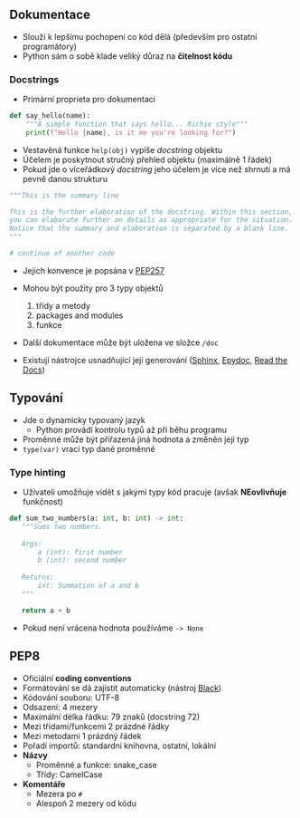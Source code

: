 ## Dokumentace
- Slouží k lepšímu pochopení co kód dělá (především pro ostatní programátory)
- Python sám o sobě klade veliký důraz na **čitelnost kódu**
### Docstrings
- Primární proprieta pro dokumentaci
```Python
def say_hello(name):
    """A simple function that says hello... Richie style"""
    print(f"Hello {name}, is it me you're looking for?")
```
- Vestavěná funkce `help(obj)` vypíše *docstring* objektu
- Účelem je poskytnout stručný přehled objektu (maximálně 1 řádek)
- Pokud jde o víceřádkový *docstring* jeho účelem je více než shrnutí a má pevně danou strukturu
```Python
"""This is the summary line

This is the further elaboration of the docstring. Within this section,
you can elaborate further on details as appropriate for the situation.
Notice that the summary and elaboration is separated by a blank line.
"""

# continue of another code
```
- Jejich konvence je popsána v [PEP257](https://peps.python.org/pep-0257/)
- Mohou být použity pro 3 typy objektů
	1) třídy a metody
	2) packages and modules
	3) funkce

- Další dokumentace může být uložena ve složce `/doc`
- Existují nástrojce usnadňující její generování ([Sphinx](https://www.sphinx-doc.org/en/master/), [Epydoc](https://epydoc.sourceforge.net/), [Read the Docs](https://about.readthedocs.com/?ref=readthedocs.org))
## Typování
- Jde o dynamicky typovaný jazyk
	- Python provádí kontrolu typů až při běhu programu
- Proměnné může být přiřazená jiná hodnota a změněn její typ
- `type(var)` vrací typ dané proměnné
### Type hinting
- Uživateli umožňuje vidět s jakými typy kód pracuje (avšak **NEovlivňuje** funkčnost)
```Python
def sum_two_numbers(a: int, b: int) -> int:
   """Sums two numbers.
 
   Args:
       a (int): first number
       b (int): second number
 
   Returns:
       int: Summation of a and b
   """

   return a + b
```
- Pokud není vrácena hodnota používáme `-> None`
## PEP8
- Oficiální **coding conventions**
- Formátování se dá zajistit automaticky (nástroj [Black](https://github.com/psf/black))
- Kódování souboru: UTF-8
- Odsazení: 4 mezery
- Maximální délka řádku: 79 znaků (docstring 72)
- Mezi třídami/funkcemi 2 prázdné řádky
- Mezi metodami 1 prázdný řádek
- Pořadí importů: standardní knihovna, ostatní, lokální
- **Názvy**
	- Proměnné a funkce: snake_case
	- Třídy: CamelCase
- **Komentáře**
	- Mezera po `#`
	- Alespoň 2 mezery od kódu